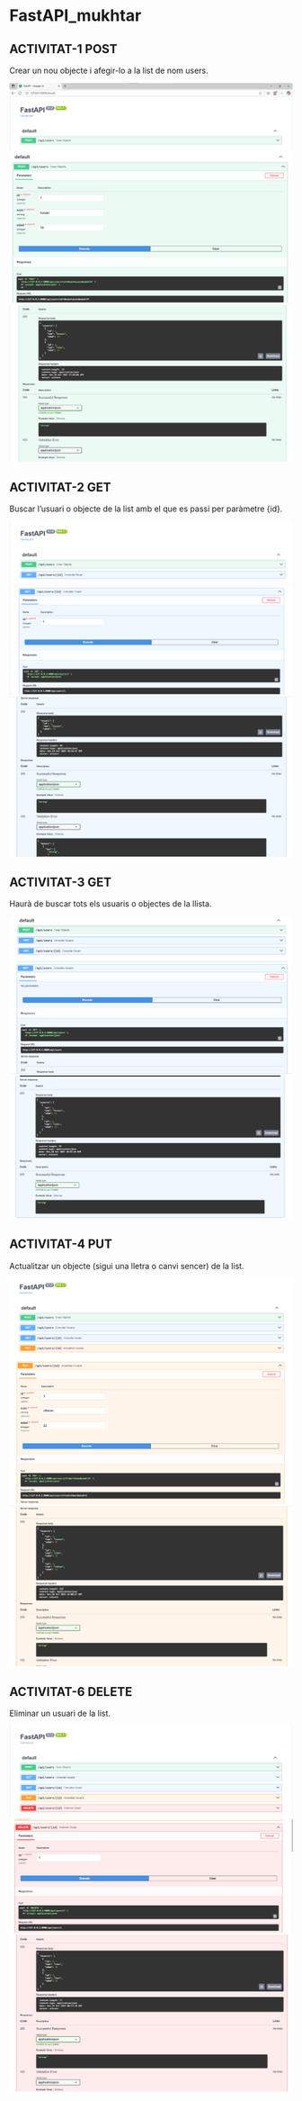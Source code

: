 # FastAPI_mukhtar

## ACTIVITAT-1 POST

Crear un nou objecte i afegir-lo a la list de nom users.

<img src="Captures/Act-1a.png">

<img src="Captures/Act-1b.png">

<img src="Captures/Act-1c.png">

## ACTIVITAT-2 GET

Buscar l’usuari o objecte de la list amb el que es passi per paràmetre {id}.

<img src="Captures/Act-2a.png">

<img src="Captures/Act-2b.png">

<img src="Captures/Act-2c.png">

## ACTIVITAT-3 GET

Haurà de buscar tots els usuaris o objectes de la llista.

<img src="Captures/Act-3a.png">

<img src="Captures/Act-3b.png">

<img src="Captures/Act-3c.png">

## ACTIVITAT-4 PUT

Actualitzar un objecte (sigui una lletra o canvi sencer) de la list.

<img src="Captures/Act-4a.png">

<img src="Captures/Act-4b.png">

<img src="Captures/Act-4c.png">

## ACTIVITAT-6 DELETE

Eliminar un usuari de la list.

<img src="Captures/Act-6a.png">

<img src="Captures/Act-6b.png">

<img src="Captures/Act-6c.png">
